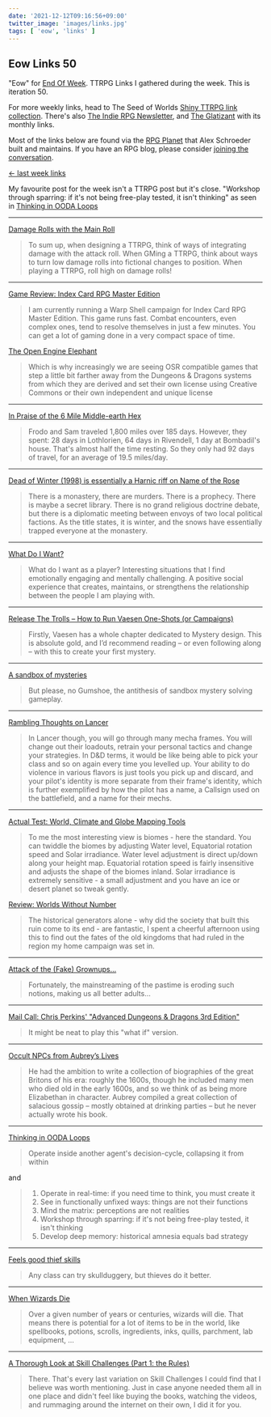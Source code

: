 ```yaml
---
date: '2021-12-12T09:16:56+09:00'
twitter_image: 'images/links.jpg'
tags: [ 'eow', 'links' ]
---
```


## Eow Links 50

"Eow" for [End Of Week](/#eow). TTRPG Links I gathered during the week. This is iteration 50.

For more weekly links, head to The Seed of Worlds [Shiny TTRPG link collection](https://seedofworlds.blogspot.com/search/label/weekly%20links). There's also [The Indie RPG Newsletter](https://ttrpg.substack.com/), and [The Glatizant](https://questingbeast.substack.com/) with its monthly links.

Most of the links below are found via the [RPG Planet](https://campaignwiki.org/rpg/) that Alex Schroeder built and maintains. If you have an RPG blog, please consider [joining the conversation](https://campaignwiki.org/wiki/Planet/Please_join!).

[← last week links](20211205.html?t=Eow_Links_49&f=eow50)

My favourite post for the week isn't a TTRPG post but it's close. "Workshop through sparring: if it's not being free-play tested, it isn't thinking" as seen in [Thinking in OODA Loops](#ooda)

<hr/>

[Damage Rolls with the Main Roll](http://troypress.com/damage-rolls-with-the-main-roll/)

> To sum up, when designing a TTRPG, think of ways of integrating damage with the attack roll. When GMing a TTRPG, think about ways to turn low damage rolls into fictional changes to position. When playing a TTRPG, roll high on damage rolls!

<hr/>

[Game Review: Index Card RPG Master Edition](https://deathtrap-games.blogspot.com/2021/12/game-review-index-card-rpg-master.html)

> I am currently running a Warp Shell campaign for Index Card RPG Master Edition. This game runs fast. Combat encounters, even complex ones, tend to resolve themselves in just a few minutes. You can get a lot of gaming done in a very compact space of time.

[The Open Engine Elephant](https://deathtrap-games.blogspot.com/2021/12/the-open-engine-elephant.html)

> Which is why increasingly we are seeing OSR compatible games that step a little bit farther away from the Dungeons & Dragons systems from which they are derived and set their own license using Creative Commons or their own independent and unique license

<hr/>

[In Praise of the 6 Mile Middle-earth Hex](https://riseupcomus.blogspot.com/2021/12/in-praise-of-6-mile-middle-earth-hex.html)

> Frodo and Sam traveled 1,800 miles over 185 days. However, they spent:
> 28 days in Lothlorien,
> 64 days in Rivendell,
> 1 day at Bombadil's house.
> That's almost half the time resting. So they only had 92 days of travel, for an average of 19.5 miles/day.

<hr/>

[Dead of Winter (1998) is essentially a Harnic riff on Name of the Rose](https://vintagerpg.tumblr.com/post/670157973635612672)

> There is a monastery, there are murders. There is a prophecy. There is maybe a secret library. There is no grand religious doctrine debate, but there is a diplomatic meeting between envoys of two local political factions. As the title states, it is winter, and the snows have essentially trapped everyone at the monastery.

<hr/>

[What Do I Want?](https://grumpywizard.home.blog/2021/12/09/what-do-i-want/)

> What do I want as a player?
> Interesting situations that I find emotionally engaging and mentally challenging. A positive social experience that creates, maintains, or strengthens the relationship between the people I am playing with.

<hr/>

[Release The Trolls – How to Run Vaesen One-Shots (or Campaigns)](https://burnafterrunningrpg.com/2021/12/08/release-the-trolls-how-to-run-vaesen-one-shots-or-campaigns/)

> Firstly, Vaesen has a whole chapter dedicated to Mystery design. This is absolute gold, and I’d recommend reading – or even following along – with this to create your first mystery.

<hr/>

[A sandbox of mysteries](https://ropeblogi.wordpress.com/2021/12/08/a-sandbox-of-mysteries/)

> But please, no Gumshoe, the antithesis of sandbox mystery solving gameplay.

<hr/>

[Rambling Thoughts on Lancer](https://wizzzargh.blogspot.com/2021/12/rambling-thoughts-on-lancer.html)

> In Lancer though, you will go through many mecha frames. You will change out their loadouts, retrain your personal tactics and change your strategies. In D&D terms, it would be like being able to pick your class and so on again every time you levelled up. Your ability to do violence in various flavors is just tools you pick up and discard, and your pilot's identity is more separate from their frame's identity, which is further exemplified by how the pilot has a name, a Callsign used on the battlefield, and a name for their mechs.

<hr/>

[Actual Test: World, Climate and Globe Mapping Tools](https://seedofworlds.blogspot.com/2021/12/actual-test-world-climate-and-globe.html)

> To me the most interesting view is biomes - here the standard. You can twiddle the biomes by adjusting Water level, Equatorial rotation speed and Solar irradiance. Water level adjustment is direct up/down along your height map. Equatorial rotation speed is fairly insensitive and adjusts the shape of the biomes inland. Solar irradiance is extremely sensitive - a small adjustment and you have an ice or desert planet so tweak gently.

[Review: Worlds Without Number](https://seedofworlds.blogspot.com/2021/12/review-worlds-without-number.html)

> The historical generators alone - why did the society that built this ruin come to its end - are fantastic, I spent a cheerful afternoon using this to find out the fates of the old kingdoms that had ruled in the region my home campaign was set in.

<hr/>

[Attack of the (Fake) Grownups...](https://pitsperilous.blogspot.com/2021/12/attack-of-fake-grownups.html)

> Fortunately, the mainstreaming of the pastime is eroding such notions, making us all better adults...

<hr/>

[Mail Call: Chris Perkins' "Advanced Dungeons & Dragons 3rd Edition"](http://theotherside.timsbrannan.com/2021/12/mail-call-chris-perkins-advanced.html)

> It might be neat to play this "what if" version.

<hr/>

[Occult NPCs from Aubrey’s Lives](https://www.moltensulfur.com/post/occult-npcs-from-aubrey-s-lives)

> He had the ambition to write a collection of biographies of the great Britons of his era: roughly the 1600s, though he included many men who died old in the early 1600s, and so we think of as being more Elizabethan in character. Aubrey compiled a great collection of salacious gossip – mostly obtained at drinking parties – but he never actually wrote his book.

<hr id="ooda"/>

[Thinking in OODA Loops](https://www.ribbonfarm.com/2021/12/06/thinking-in-ooda-loops/)

> Operate inside another agent's decision-cycle, collapsing it from within

and

> 1) Operate in real-time: if you need time to think, you must create it<br/>
> 2) See in functionally unfixed ways: things are not their functions<br/>
> 3) Mind the matrix: perceptions are not realities<br/>
> 4) Workshop through sparring: if it's not being free-play tested, it isn't thinking<br/>
> 5) Develop deep memory: historical amnesia equals bad strategy

<hr/>

[Feels good thief skills](https://killitwithfirerpg.blogspot.com/2021/12/feels-good-thief-skills.html)

> Any class can try skullduggery, but thieves do it better.

<hr/>

[When Wizards Die](https://followmeanddie.com/2021/12/05/when-wizards-die/)

> Over a given number of years or centuries, wizards will die. That means there is potential for a lot of items to be in the world, like spellbooks, potions, scrolls, ingredients, inks, quills, parchment, lab equipment, ...

<hr/>

[A Thorough Look at Skill Challenges (Part 1: the Rules)](https://knightattheopera.blogspot.com/2021/12/a-thorough-look-at-skill-challenges.html)

> There. That's every last variation on Skill Challenges I could find that I believe was worth mentioning. Just in case anyone needed them all in one place and didn't feel like buying the books, watching the videos, and rummaging around the internet on their own, I did it for you.

